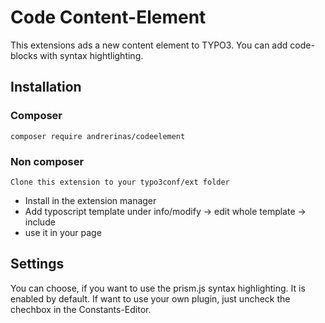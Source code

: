 # Code Content-Element
This extensions ads a new content element to TYPO3. You can add code-blocks with syntax hightlighting.

## Installation
### Composer
```
composer require andrerinas/codeelement
```

### Non composer  
```
Clone this extension to your typo3conf/ext folder  
```

* Install in the extension manager  
* Add typoscript template under info/modify -> edit whole template -> include  
* use it in your page  

## Settings
You can choose, if you want to use the prism.js syntax highlighting. It is enabled by default. If want to use your own plugin, just uncheck the chechbox in the Constants-Editor.
